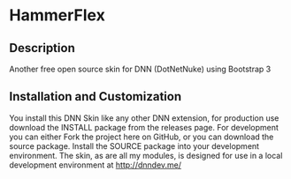 HammerFlex
==========

Description
-----------
Another free open source skin for DNN (DotNetNuke) using Bootstrap 3

Installation and Customization
------------------------------
You install this DNN Skin like any other DNN extension, for production use download the INSTALL package from the releases page. For development you can either Fork the project here on GitHub, or you can download the source package. Install the SOURCE package into your development environment. The skin, as are all my modules, is designed for use in a local development environment at http://dnndev.me/ 
